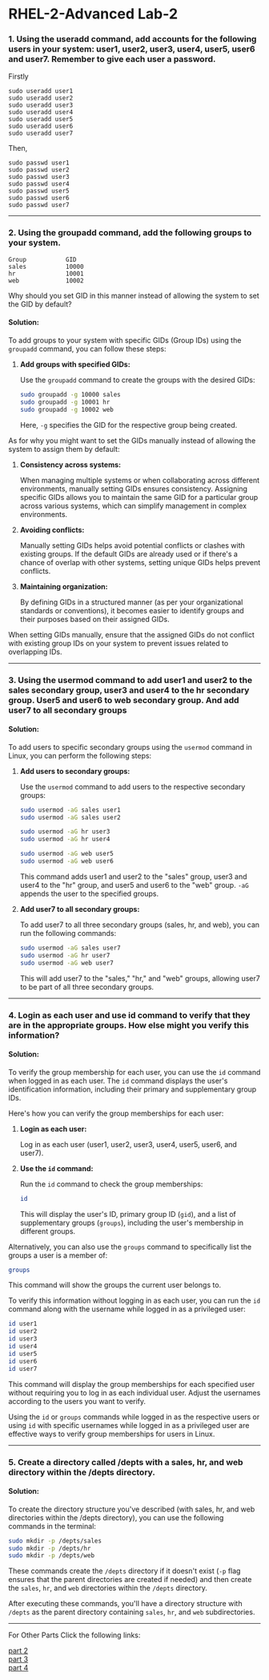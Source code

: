 # RHEL-2-Advanced Lab-2

### 1. Using the useradd command, add accounts for the following users in your system: user1, user2, user3, user4, user5, user6 and user7. Remember to give each user a password.

Firstly
```
sudo useradd user1
sudo useradd user2
sudo useradd user3
sudo useradd user4
sudo useradd user5
sudo useradd user6
sudo useradd user7

```
Then, 
```
sudo passwd user1
sudo passwd user2
sudo passwd user3
sudo passwd user4
sudo passwd user5
sudo passwd user6
sudo passwd user7

```
<hr /> 

### 2. Using the groupadd command, add the following groups to your system.
```
Group			GID    
sales			10000    
hr			    10001     
web			    10002    
```
Why should you set GID in this manner instead of allowing the system to set the GID by default?

#### Solution:

To add groups to your system with specific GIDs (Group IDs) using the `groupadd` command, you can follow these steps:

1. **Add groups with specified GIDs:**

   Use the `groupadd` command to create the groups with the desired GIDs:

   ```bash
   sudo groupadd -g 10000 sales
   sudo groupadd -g 10001 hr
   sudo groupadd -g 10002 web
   ```

   Here, `-g` specifies the GID for the respective group being created.

As for why you might want to set the GIDs manually instead of allowing the system to assign them by default:

1. **Consistency across systems:**
   
   When managing multiple systems or when collaborating across different environments, manually setting GIDs ensures consistency. Assigning specific GIDs allows you to maintain the same GID for a particular group across various systems, which can simplify management in complex environments.

2. **Avoiding conflicts:**
   
   Manually setting GIDs helps avoid potential conflicts or clashes with existing groups. If the default GIDs are already used or if there's a chance of overlap with other systems, setting unique GIDs helps prevent conflicts.

3. **Maintaining organization:**
   
   By defining GIDs in a structured manner (as per your organizational standards or conventions), it becomes easier to identify groups and their purposes based on their assigned GIDs.

When setting GIDs manually, ensure that the assigned GIDs do not conflict with existing group IDs on your system to prevent issues related to overlapping IDs.

<hr /> 

### 3. Using the usermod command to add user1 and user2 to the sales secondary group, user3 and user4 to the hr secondary group. User5 and user6 to web secondary group. And add user7 to all secondary groups  

#### Solution:

To add users to specific secondary groups using the `usermod` command in Linux, you can perform the following steps:

1. **Add users to secondary groups:**

   Use the `usermod` command to add users to the respective secondary groups:

   ```bash
   sudo usermod -aG sales user1
   sudo usermod -aG sales user2

   sudo usermod -aG hr user3
   sudo usermod -aG hr user4

   sudo usermod -aG web user5
   sudo usermod -aG web user6
   ```

   This command adds user1 and user2 to the "sales" group, user3 and user4 to the "hr" group, and user5 and user6 to the "web" group. `-aG` appends the user to the specified groups.

2. **Add user7 to all secondary groups:**

   To add user7 to all three secondary groups (sales, hr, and web), you can run the following commands:

   ```bash
   sudo usermod -aG sales user7
   sudo usermod -aG hr user7
   sudo usermod -aG web user7
   ```

   This will add user7 to the "sales," "hr," and "web" groups, allowing user7 to be part of all three secondary groups.

<hr /> 

### 4.  Login as each user and use id command to verify that they are in the appropriate groups. How else might you verify this information?

#### Solution:

To verify the group membership for each user, you can use the `id` command when logged in as each user. The `id` command displays the user's identification information, including their primary and supplementary group IDs.

Here's how you can verify the group memberships for each user:

1. **Login as each user:**

   Log in as each user (user1, user2, user3, user4, user5, user6, and user7).

2. **Use the `id` command:**

   Run the `id` command to check the group memberships:

   ```bash
   id
   ```

   This will display the user's ID, primary group ID (`gid`), and a list of supplementary groups (`groups`), including the user's membership in different groups.

Alternatively, you can also use the `groups` command to specifically list the groups a user is a member of:

```bash
groups
```

This command will show the groups the current user belongs to.

To verify this information without logging in as each user, you can run the `id` command along with the username while logged in as a privileged user:

```bash
id user1
id user2
id user3
id user4
id user5
id user6
id user7
```

This command will display the group memberships for each specified user without requiring you to log in as each individual user. Adjust the usernames according to the users you want to verify.

Using the `id` or `groups` commands while logged in as the respective users or using `id` with specific usernames while logged in as a privileged user are effective ways to verify group memberships for users in Linux.


<hr /> 

### 5. Create a directory called /depts with a sales, hr, and web directory within the /depts directory.

#### Solution:

To create the directory structure you've described (with sales, hr, and web directories within the /depts directory), you can use the following commands in the terminal:

```bash
sudo mkdir -p /depts/sales
sudo mkdir -p /depts/hr
sudo mkdir -p /depts/web
```

These commands create the `/depts` directory if it doesn't exist (`-p` flag ensures that the parent directories are created if needed) and then create the `sales`, `hr`, and `web` directories within the `/depts` directory.

After executing these commands, you'll have a directory structure with `/depts` as the parent directory containing `sales`, `hr`, and `web` subdirectories.

<hr /> 

For Other Parts Click the following links:

[part 2](README_Part2.md)  
[part 3](README_Part3.md)    
[part 4](README_Part4.md)      